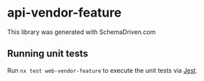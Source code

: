 
# api-vendor-feature

This library was generated with SchemaDriven.com

## Running unit tests

Run `nx test web-vendor-feature` to execute the unit tests via [Jest](https://jestjs.io).

